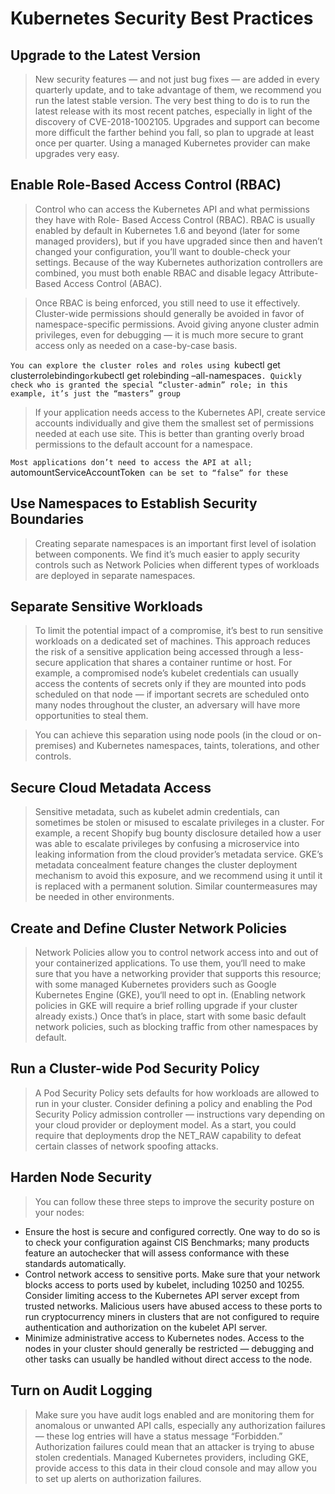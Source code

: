# Kubernetes Security Best Practices

## Upgrade to the Latest Version

> New security features — and not just bug fixes — are added in every quarterly update, and to take advantage of them, we recommend you run the latest stable version. The very best thing to do is to run the latest release with its most recent patches, especially in light of the discovery of CVE-2018-1002105. Upgrades and support can become more difficult the farther behind you fall, so plan to upgrade at least once per quarter. Using a managed Kubernetes provider can make upgrades very easy.


## Enable Role-Based Access Control (RBAC)

> Control who can access the Kubernetes API and what permissions they have with Role- Based Access Control (RBAC). RBAC is usually enabled by default in Kubernetes 1.6 and beyond (later for some managed providers), but if you have upgraded since then and haven’t changed your configuration, you’ll want to double-check your settings. Because of the way Kubernetes authorization controllers are combined, you must both enable RBAC and disable legacy Attribute-Based Access Control (ABAC).

> Once RBAC is being enforced, you still need to use it effectively. Cluster-wide permissions should generally be avoided in favor of namespace-specific permissions. Avoid giving anyone cluster admin privileges, even for debugging — it is much more secure to grant access only as needed on a case-by-case basis.

`You can explore the cluster roles and roles using `kubectl get clusterrolebinding` or `kubectl get rolebinding –all-namespaces`. Quickly check who is granted the special “cluster-admin” role; in this example, it’s just the “masters” group`

> If your application needs access to the Kubernetes API, create service accounts individually and give them the smallest set of permissions needed at each use site. This is better than granting overly broad permissions to the default account for a namespace.

`Most applications don’t need to access the API at all; `automountServiceAccountToken` can be set to “false” for these`


## Use Namespaces to Establish Security Boundaries

> Creating separate namespaces is an important first level of isolation between components. We find it’s much easier to apply security controls such as Network Policies when different types of workloads are deployed in separate namespaces.

## Separate Sensitive Workloads

> To limit the potential impact of a compromise, it’s best to run sensitive workloads on a dedicated set of machines. This approach reduces the risk of a sensitive application being accessed through a less-secure application that shares a container runtime or host. For example, a compromised node’s kubelet credentials can usually access the contents of secrets only if they are mounted into pods scheduled on that node — if important secrets are scheduled onto many nodes throughout the cluster, an adversary will have more opportunities to steal them.

> You can achieve this separation using node pools (in the cloud or on-premises) and Kubernetes namespaces, taints, tolerations, and other controls.

## Secure Cloud Metadata Access

> Sensitive metadata, such as kubelet admin credentials, can sometimes be stolen or misused to escalate privileges in a cluster. For example, a recent Shopify bug bounty disclosure detailed how a user was able to escalate privileges by confusing a microservice into leaking information from the cloud provider’s metadata service. GKE’s metadata concealment feature changes the cluster deployment mechanism to avoid this exposure, and we recommend using it until it is replaced with a permanent solution. Similar countermeasures may be needed in other environments.


## Create and Define Cluster Network Policies

> Network Policies allow you to control network access into and out of your containerized applications. To use them, you‘ll need to make sure that you have a networking provider that supports this resource; with some managed Kubernetes providers such as Google Kubernetes Engine (GKE), you‘ll need to opt in. (Enabling network policies in GKE will require a brief rolling upgrade if your cluster already exists.) Once that’s in place, start with some basic default network policies, such as blocking traffic from other namespaces by default.

## Run a Cluster-wide Pod Security Policy

> A Pod Security Policy sets defaults for how workloads are allowed to run in your cluster. Consider defining a policy and enabling the Pod Security Policy admission controller — instructions vary depending on your cloud provider or deployment model. As a start, you could require that deployments drop the NET_RAW capability to defeat certain classes of network spoofing attacks.

## Harden Node Security

> You can follow these three steps to improve the security posture on your nodes:

  * Ensure the host is secure and configured correctly. One way to do so is to check your configuration against CIS Benchmarks; many products feature an autochecker that will assess conformance with these standards automatically.
  * Control network access to sensitive ports. Make sure that your network blocks access to ports used by kubelet, including 10250 and 10255. Consider limiting access to the Kubernetes API server except from trusted networks. Malicious users have abused access to these ports to run cryptocurrency miners in clusters that are not configured to require authentication and authorization on the kubelet API server.
  * Minimize administrative access to Kubernetes nodes. Access to the nodes in your cluster should generally be restricted — debugging and other tasks can usually be handled without direct access to the node.
  
## Turn on Audit Logging

> Make sure you have audit logs enabled and are monitoring them for anomalous or unwanted API calls, especially any authorization failures — these log entries will have a status message “Forbidden.” Authorization failures could mean that an attacker is trying to abuse stolen credentials. Managed Kubernetes providers, including GKE, provide access to this data in their cloud console and may allow you to set up alerts on authorization failures.